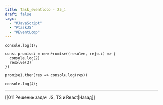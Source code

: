 ```yaml
---
title: Task_eventloop - 25_1
draft: false
tags:
  - "#JavaScript"
  - "#taskJS"
  - "#EventLoop"
---
```

```JS
console.log(1);

const promise1 = new Promise((resolve, reject) => {
  console.log(2)
  resolve(3)
})

promise1.then(res => console.log(res))

console.log(4);
```

___

[[011 Решение задач JS, TS и React|Назад]]
